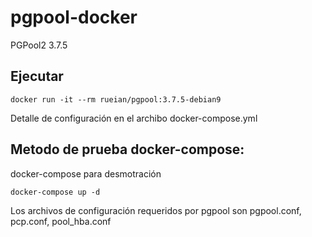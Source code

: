 # pgpool-docker

PGPool2 3.7.5

## Ejecutar

```
docker run -it --rm rueian/pgpool:3.7.5-debian9
```

Detalle de configuración en el archibo docker-compose.yml

## Metodo de prueba docker-compose:

docker-compose para desmotración

```
docker-compose up -d
```

Los archivos de configuración requeridos por pgpool son pgpool.conf, pcp.conf, pool_hba.conf
